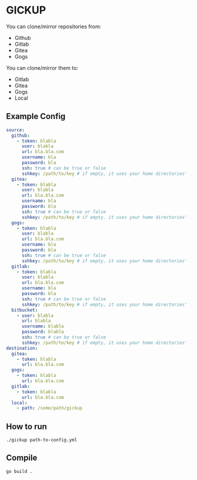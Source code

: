 # GICKUP
You can clone/mirror repositories from:
- Github
- Gitlab
- Gitea
- Gogs

You can clone/mirror them to:
- Gitlab
- Gitea
- Gogs
- Local

## Example Config
```yaml
source:
  github:
    - token: blabla
      user: blabla
      url: bla.bla.com
      username: bla
      password: bla
      ssh: true # can be true or false
      sshkey: /path/to/key # if empty, it uses your home directories' .ssh/id_rsa
  gitea:
    - token: blabla
      user: blabla
      url: bla.bla.com
      username: bla
      password: bla
      ssh: true # can be true or false
      sshkey: /path/to/key # if empty, it uses your home directories' .ssh/id_rsa
  gogs:
    - token: blabla
      user: blabla
      url: bla.bla.com
      username: bla
      password: bla
      ssh: true # can be true or false
      sshkey: /path/to/key # if empty, it uses your home directories' .ssh/id_rsa
  gitlab:
    - token: blabla
      user: blabla
      url: bla.bla.com
      username: bla
      password: bla
      ssh: true # can be true or false
      sshkey: /path/to/key # if empty, it uses your home directories' .ssh/id_rsa
  bitbucket:
    - user: blabla
      url: blabla
      username: blabla
      password: blabla
      ssh: true # can be true or false
      sshkey: /path/to/key # if empty, it uses your home directories' .ssh/id_rsa
destination:
  gitea:
    - token: blabla
      url: bla.bla.com
  gogs:
    - token: blabla
      url: bla.bla.com
  gitlab:
    - token: blabla
      url: bla.bla.com
  local:
    - path: /some/path/gickup
```

## How to run
`./gickup path-to-config.yml`

## Compile
`go build .`
